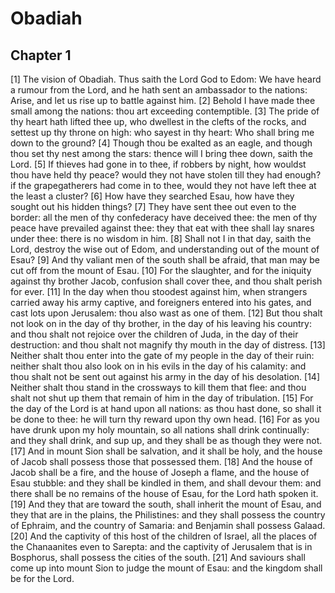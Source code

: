 # Obadiah

## Chapter 1 <!-- scripture:1 -->

[1] The vision of Obadiah. Thus saith the Lord God to Edom: We have heard a rumour from the Lord, and he hath sent an ambassador to the nations: Arise, and let us rise up to battle against him.
[2] Behold I have made thee small among the nations: thou art exceeding contemptible.
[3] The pride of thy heart hath lifted thee up, who dwellest in the clefts of the rocks, and settest up thy throne on high: who sayest in thy heart: Who shall bring me down to the ground?
[4] Though thou be exalted as an eagle, and though thou set thy nest among the stars: thence will I bring thee down, saith the Lord.
[5] If thieves had gone in to thee, if robbers by night, how wouldst thou have held thy peace? would they not have stolen till they had enough? if the grapegatherers had come in to thee, would they not have left thee at the least a cluster?
[6] How have they searched Esau, how have they sought out his hidden things?
[7] They have sent thee out even to the border: all the men of thy confederacy have deceived thee: the men of thy peace have prevailed against thee: they that eat with thee shall lay snares under thee: there is no wisdom in him.
[8] Shall not I in that day, saith the Lord, destroy the wise out of Edom, and understanding out of the mount of Esau?
[9] And thy valiant men of the south shall be afraid, that man may be cut off from the mount of Esau.
[10] For the slaughter, and for the iniquity against thy brother Jacob, confusion shall cover thee, and thou shalt perish for ever.
[11] In the day when thou stoodest against him, when strangers carried away his army captive, and foreigners entered into his gates, and cast lots upon Jerusalem: thou also wast as one of them.
[12] But thou shalt not look on in the day of thy brother, in the day of his leaving his country: and thou shalt not rejoice over the children of Juda, in the day of their destruction: and thou shalt not magnify thy mouth in the day of distress.
[13] Neither shalt thou enter into the gate of my people in the day of their ruin: neither shalt thou also look on in his evils in the day of his calamity: and thou shalt not be sent out against his army in the day of his desolation.
[14] Neither shalt thou stand in the crossways to kill them that flee: and thou shalt not shut up them that remain of him in the day of tribulation.
[15] For the day of the Lord is at hand upon all nations: as thou hast done, so shall it be done to thee: he will turn thy reward upon thy own head.
[16] For as you have drunk upon my holy mountain, so all nations shall drink continually: and they shall drink, and sup up, and they shall be as though they were not.
[17] And in mount Sion shall be salvation, and it shall be holy, and the house of Jacob shall possess those that possessed them.
[18] And the house of Jacob shall be a fire, and the house of Joseph a flame, and the house of Esau stubble: and they shall be kindled in them, and shall devour them: and there shall be no remains of the house of Esau, for the Lord hath spoken it.
[19] And they that are toward the south, shall inherit the mount of Esau, and they that are in the plains, the Philistines: and they shall possess the country of Ephraim, and the country of Samaria: and Benjamin shall possess Galaad.
[20] And the captivity of this host of the children of Israel, all the places of the Chanaanites even to Sarepta: and the captivity of Jerusalem that is in Bosphorus, shall possess the cities of the south.
[21] And saviours shall come up into mount Sion to judge the mount of Esau: and the kingdom shall be for the Lord.